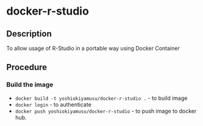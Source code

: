 # docker-r-studio
## Description

To allow usage of R-Studio in a portable way using Docker Container

## Procedure

### Build the image
* `docker build -t yoshiokiyamusu/docker-r-studio .` - to build image
* `docker login` - to authenticate
* `docker push yoshiokiyamusu/docker-r-studio` - to push image to docker hub.

